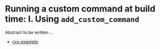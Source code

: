 # Running a custom command at build time: I. Using `add_custom_command`

Abstract to be written ...

- [cxx-example](cxx-example/)
